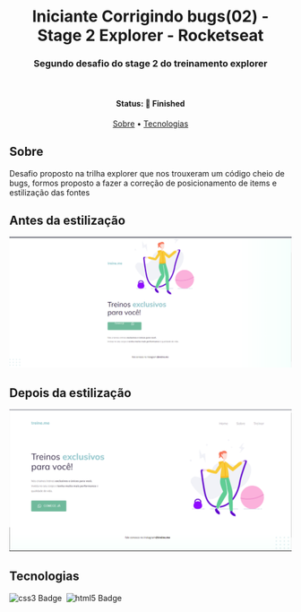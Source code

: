 <h1 align="center">
	Iniciante Corrigindo bugs(02) - Stage 2 Explorer - Rocketseat 
</h1>

<h3 align="center">
	Segundo desafio do stage 2 do treinamento explorer
</h3>
<br/>
<p align="center">

<h4 align="center">
	Status: 🚀 Finished
</h4>

<p align="center">
	<a href="#about">Sobre</a> •
	<a href="#tech-stack">Tecnologias</a> 
</p>

## Sobre

Desafio proposto na trilha explorer que nos trouxeram um código cheio de bugs, formos proposto a fazer a correção de posicionamento de items e estilização das fontes

## Antes da estilização

<img src="./images/gitImages/antes.png"/>

## Depois da estilização
<img src="./images/gitImages/finalizado.png"/>

## Tecnologias

<img src="https://img.shields.io/badge/Css3-05122A?style=flat&logo=css3" alt="css3 Badge" height="25">&nbsp;
<img src="https://img.shields.io/badge/Html5-05122A?style=flat&logo=html5" alt="html5 Badge" height="25">&nbsp;
